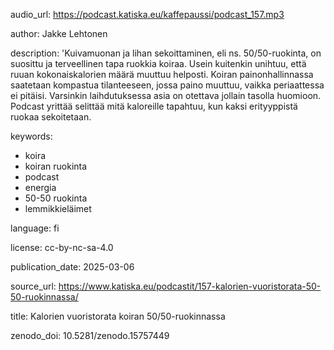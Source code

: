 audio_url: https://podcast.katiska.eu/kaffepaussi/podcast_157.mp3

author: Jakke Lehtonen

description: 'Kuivamuonan ja lihan sekoittaminen, eli ns. 50/50-ruokinta, on suosittu
  ja terveellinen tapa ruokkia koiraa. Usein kuitenkin unihtuu, että ruuan kokonaiskalorien
  määrä muuttuu helposti. Koiran painonhallinnassa saatetaan kompastua tilanteeseen,
  jossa paino muuttuu, vaikka periaattessa ei pitäisi. Varsinkin laihdutuksessa asia
  on otettava jollain tasolla huomioon. Podcast yrittää selittää mitä kaloreille tapahtuu,
  kun kaksi erityyppistä ruokaa sekoitetaan.

keywords:
- koira
- koiran ruokinta
- podcast
- energia
- 50-50 ruokinta
- lemmikkieläimet

language: fi

license: cc-by-nc-sa-4.0

publication_date: 2025-03-06

source_url: https://www.katiska.eu/podcastit/157-kalorien-vuoristorata-50-50-ruokinnassa/

title: Kalorien vuoristorata koiran 50/50-ruokinnassa

zenodo_doi: 10.5281/zenodo.15757449
